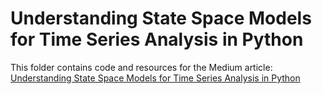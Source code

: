 # Understanding State Space Models for Time Series Analysis in Python

This folder contains code and resources for the Medium article:
[Understanding State Space Models for Time Series Analysis in Python](https://medium.com/@kylejones_47003/understanding-state-space-models-for-time-series-analysis-in-python-1ceaa48753c2)
